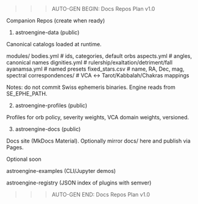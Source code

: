 >>> AUTO-GEN BEGIN: Docs Repos Plan v1.0

Companion Repos (create when ready)

1) astroengine-data (public)

Canonical catalogs loaded at runtime.

modules/
  bodies.yml           # ids, categories, default orbs
  aspects.yml          # angles, canonical names
  dignities.yml        # rulership/exaltation/detriment/fall
  ayanamsa.yml         # named presets
fixed_stars.csv        # name, RA, Dec, mag, spectral
correspondences/       # VCA ↔ Tarot/Kabbalah/Chakras mappings

Notes: do not commit Swiss ephemeris binaries. Engine reads from SE_EPHE_PATH.

2) astroengine-profiles (public)

Profiles for orb policy, severity weights, VCA domain weights, versioned.

3) astroengine-docs (public)

Docs site (MkDocs Material). Optionally mirror docs/ here and publish via Pages.

Optional soon

astroengine-examples (CLI/Jupyter demos)

astroengine-registry (JSON index of plugins with semver)


>>> AUTO-GEN END: Docs Repos Plan v1.0
